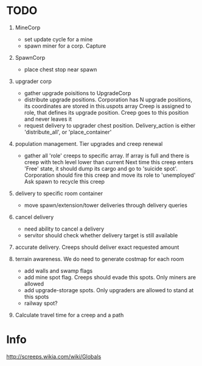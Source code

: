 
# TODO #

1. MineCorp
	- set update cycle for a mine
	- spawn miner for a corp. Capture 
1. SpawnCorp
	- place chest stop near spawn
1. upgrader corp
	- gather upgrade poisitions to UpgradeCorp
	- distribute upgrade positions. 
		Corporation has N upgrade positions, its coordinates are stored in this.uspots array
		Creep is assigned to role, that defines its upgrade position. Creep goes to this position and never leaves it
	- request delivery to upgrader chest position. Delivery_action is either 'distribute_all', or 'place_container'

1. population management. Tier upgrades and creep renewal
	- gather all 'role' creeps to specific array. 
		If array is full and there is creep with tech level lower than current
			Next time this creep enters 'Free' state, it should dump its cargo and go to 'suicide spot'. Corporation should fire this creep and move its role to 'unemployed'
			Ask spawn to recycle this creep
1. delivery to specific room container
	- move spawn/extension/tower deliveries through delivery queries
1. cancel delivery
	- need ability to cancel a delivery
	- servitor should check whether delivery target is still available
1. accurate delivery. Creeps should deliver exact requested amount 
1. terrain awareness. We do need to generate costmap for each room
	- add walls and swamp flags
	- add mine spot flag. Creeps should evade this spots. Only miners are allowed
	- add upgrade-storage spots. Only upgraders are allowed to stand at this spots
	- railway spot? 
1. Calculate travel time for a creep and a path


# Info #

http://screeps.wikia.com/wiki/Globals


